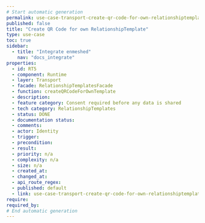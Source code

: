 ```yaml
---
# Start automatic generation
permalink: use-case-transport-create-qr-code-for-own-relationshiptemplate
published: false
title: "Create QR Code for own RelationshipTemplate"
type: use-case
toc: true
sidebar:
  - title: "Integrate enmeshed"
    nav: "docs_integrate"
properties:
  - id: RT5
  - component: Runtime
  - layer: Transport
  - facade: RelationshipTemplatesFacade
  - function: createQRCodeForOwnTemplate
  - description:
  - feature category: Consent required before any data is shared
  - tech category: RelationshipTemplates
  - status: DONE
  - documentation status:
  - comments:
  - actor: Identity
  - trigger:
  - precondition:
  - result:
  - priority: n/a
  - complexity: n/a
  - size: n/a
  - created_at:
  - changed_at:
  - api_route_regex:
  - published: default
  - link: use-case-transport-create-qr-code-for-own-relationshiptemplate
require:
required_by:
# End automatic generation
---
```

